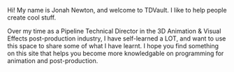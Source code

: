 Hi! My name is Jonah Newton, and welcome to TDVault. I like to help people create cool stuff.

Over my time as a Pipeline Technical Director in the 3D Animation & Visual Effects post-production industry, I have self-learned a LOT, and want to use this space to share some of what I have learnt. I hope you find something on this site that helps you become more knowledgable on programming for animation and post-production.